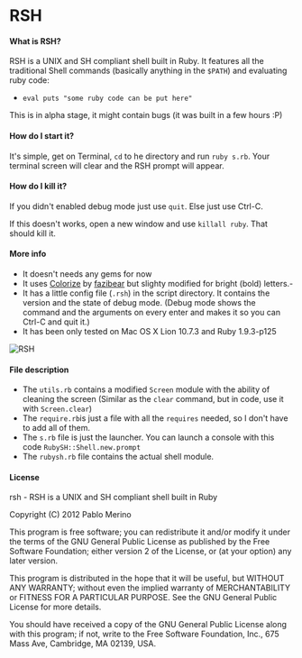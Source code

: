 # RSH

#### What is RSH?
RSH is a UNIX and SH compliant shell built in Ruby. It features all the traditional Shell commands (basically anything in the `$PATH`) and evaluating ruby code:

- `eval puts "some ruby code can be put here"`

This is in alpha stage, it might contain bugs (it was built in a few hours :P)

#### How do I start it?

It's simple, get on Terminal, `cd` to he directory and run `ruby s.rb`. Your terminal screen will clear and the RSH prompt will appear.

#### How do I kill it?

If you didn't enabled debug mode just use `quit`. Else just use Ctrl-C.

If this doesn't works, open a new window and use `killall ruby`. That should kill it.

#### More info

- It doesn't needs any gems for now
- It uses [Colorize](https://github.com/fazibear/colorize) by [fazibear](https://github.com/fazibear/) but slighty modified for bright (bold) letters.- 
- It has a little config file (`.rsh`) in the script directory. It contains the version and the state of debug mode. (Debug mode shows the command and the arguments on every enter and makes it so you can Ctrl-C and quit it.)
- It has been only tested on Mac OS X Lion 10.7.3 and Ruby 1.9.3-p125

![RSH](http://i.imgur.com/eRUcY.png)


#### File description

- The `utils.rb` contains a modified `Screen` module with the ability of cleaning the screen (Similar as the `clear` command, but in code, use it with `Screen.clear`)
- The `require.rb`is just a file with all the `requires` needed, so I don't have to add all of them.
- The `s.rb` file is just the launcher. You can launch a console with this code 
`RubySH::Shell.new.prompt`
- The `rubysh.rb` file contains the actual shell module.

#### License
rsh - RSH is a UNIX and SH compliant shell built in Ruby

Copyright (C) 2012 Pablo Merino

This program is free software; you can redistribute it and/or modify it under the terms of the GNU General Public License as published by the Free Software Foundation; either version 2 of the License, or (at your option) any later version.

This program is distributed in the hope that it will be useful, but WITHOUT ANY WARRANTY; without even the implied warranty of MERCHANTABILITY or FITNESS FOR A PARTICULAR PURPOSE. See the GNU General Public License for more details.

You should have received a copy of the GNU General Public License along with this program; if not, write to the Free Software Foundation, Inc., 675 Mass Ave, Cambridge, MA 02139, USA.